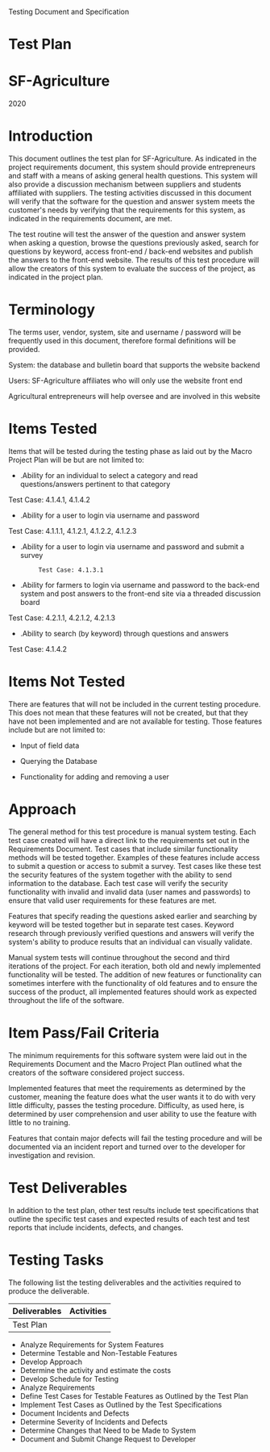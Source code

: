 Testing Document and Specification

# Test Plan

# SF-Agriculture

 2020

# Introduction

This document outlines the test plan for SF-Agriculture. As indicated in the project requirements document, this system should provide entrepreneurs and staff with a means of asking general health questions. This system will also provide a discussion mechanism between suppliers and students affiliated with suppliers. The testing activities discussed in this document will verify that the software for the question and answer system meets the customer's needs by verifying that the requirements for this system, as indicated in the requirements document, are met.


The test routine will test the answer of the question and answer system when asking a question, browse the questions previously asked, search for questions by keyword, access front-end / back-end websites and publish the answers to the front-end website. The results of this test procedure will allow the creators of this system to evaluate the success of the project, as indicated in the project plan.



# Terminology


The terms user, vendor, system, site and username / password will be frequently used in this document, therefore formal definitions will be provided.

System: the database and bulletin board that supports the website backend

Users: SF-Agriculture affiliates who will only use the website front end

Agricultural entrepreneurs will help oversee and are involved in this website


# Items Tested

Items that will be tested during the testing phase as laid out by the Macro Project Plan will be but are not limited to:



- .Ability for an individual to select a category and read questions/answers pertinent to that category

Test Case: 4.1.4.1, 4.1.4.2

- .Ability for a user to login via username and password 

Test Case: 4.1.1.1, 4.1.2.1, 4.1.2.2, 4.1.2.3

- .Ability for a user to login via username and password and submit a survey

           Test Case: 4.1.3.1

- .Ability for farmers to login via username and password to the back-end system and post answers to the front-end site via a threaded discussion board

Test Case: 4.2.1.1, 4.2.1.2, 4.2.1.3

- .Ability to search (by keyword) through questions and answers

Test Case: 4.1.4.2



# Items Not Tested

There are features that will not be included in the current testing procedure.  This does not mean that these features will not be created, but that they have not been implemented and are not available for testing.  Those features include but are not limited to:

- Input of field data

- Querying the Database

- Functionality for adding and removing a user



# Approach

The general method for this test procedure is manual system testing. Each test case created will have a direct link to the requirements set out in the Requirements Document. Test cases that include similar functionality methods will be tested together. Examples of these features include access to submit a question or access to submit a survey. Test cases like these test the security features of the system together with the ability to send information to the database. Each test case will verify the security functionality with invalid and invalid data (user names and passwords) to ensure that valid user requirements for these features are met.

Features that specify reading the questions asked earlier and searching by keyword will be tested together but in separate test cases. Keyword research through previously verified questions and answers will verify the system's ability to produce results that an individual can visually validate.

Manual system tests will continue throughout the second and third iterations of the project. For each iteration, both old and newly implemented functionality will be tested. The addition of new features or functionality can sometimes interfere with the functionality of old features and to ensure the success of the product, all implemented features should work as expected throughout the life of the software.

# Item Pass/Fail Criteria

The minimum requirements for this software system were laid out in the Requirements Document and the Macro Project Plan outlined what the creators of the software considered project success.

Implemented features that meet the requirements as determined by the customer, meaning the feature does what the user wants it to do with very little difficulty, passes the testing procedure.  Difficulty, as used here, is determined by user comprehension and user ability to use the feature with little to no training.

Features that contain major defects will fail the testing procedure and will be documented via an incident report and turned over to the developer for investigation and revision.

# Test Deliverables

In addition to the test plan, other test results include test specifications that outline the specific test cases and expected results of each test and test reports that include incidents, defects, and changes.

# Testing Tasks

The following list the testing deliverables and the activities required to produce the deliverable.

| Deliverables | Activities |
| --- | --- |
| Test Plan |
- Analyze Requirements for System Features
- Determine Testable and Non-Testable Features
- Develop Approach
- Determine the activity and estimate the costs
- Develop Schedule for Testing
- Analyze Requirements
- Define Test Cases for Testable Features as Outlined by the Test Plan
- Implement Test Cases as Outlined by the Test Specifications
- Document Incidents and Defects
- Determine Severity of Incidents and Defects
- Determine Changes that Need to be Made to System
- Document and Submit Change Request to Developer
  